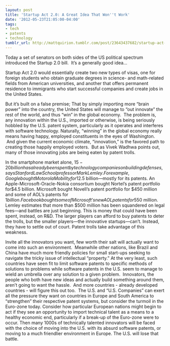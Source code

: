 ```yaml
---
layout: post
title: 'Startup Act 2.0: A Great Idea That Won''t Work'
date: '2012-05-23T21:05:00-04:00'
tags:
- tech
- patents
- technology
tumblr_url: http://mattquirion.tumblr.com/post/23643437682/startup-act-20-a-great-idea-that-wont-work
---
```

Today a set of senators on both sides of the US political spectrum introduced the Startup 2.0 bill.  It’s a generally good idea…

Startup Act 2.0 would essentially create two new types of visas, one for foreign students who obtain graduate degrees in science- and math-related fields from American universities, and another that offers permanent residence to immigrants who start successful companies and create jobs in the United States.

But it’s built on a false premise; That by simply importing more “brain power” into the country, the United States will manage to “out innovate” the rest of the world, and thus “win” in the global economy.  The problem is, any innovation within the U.S., imported or otherwise, is being seriously hobbled by the U.S. patent system, particularly as it operates and interferes with software technology.
Naturally, “winning” in the global economy really means having happy, employed constituents in the eyes of Washington.  And given the current economic climate, “innovation,” is the favored path to creating those happily employed voters.  But as Vivek Wadhwa points out, many of those innovating jobs are being eaten by patent trolls.

In the smartphone market alone, $15-20 billion has already been spent by technology companies on building defenses, says Stanford Law School professor Mark Lemley. For example, Google bought Motorola Mobility for$12.5 billion—mostly for its patents. An Apple-Microsoft-Oracle-Nokia consortium bought Nortel’s patent portfolio for$4.5 billion. Microsoft bought Novell’s patent portfolio for $450 million and some of AOL’s patents for $1 billion. Facebook bought some of Microsoft’s new AOL patents for$550 million. Lemley estimates that more than $500 million has been squandered on legal fees—and battles are just beginning. This is money that could have been spent, instead, on R&D.
The larger players can afford to buy patents to deter the trolls, but the smaller players—the innovative startups—can’t. Instead, they have to settle out of court. Patent trolls take advantage of this weakness.

Invite all the innovators you want, few worth their salt will actually want to come into such an environment.  Meanwhile other nations, like Brazil and China have much more friendly policies for small start-ups seeking to navigate the tricky issue of intellectual “property.” At the very least, such countries have seen fit to limit software patents to specific methods of solutions to problems while software patents in the U.S. seem to manage to wield an umbrella over any solution to a given problem.  Innovators, the people who both have new ideas and actually build something around them, aren’t going to want the hassle. 
And more countries - already developed countries - will figure this out too.  The U.S. and “U.S. Companies” can exert all the pressure they want on countries in Europe and South America to “strengthen” their respective patent systems, but consider the turmoil in the Euro-zone today. Consider how particular European nations might begin to act if they see an opportunity to import technical talent as a means to a healthy economic end, particularly if a break-up of the Euro-zone were to occur. Then many 1000s of technically talented innovators will be faced with the choice of moving into the U.S. with its absurd software patents, or moving to a much friendlier environment in Europe.
The U.S. will lose that battle.
